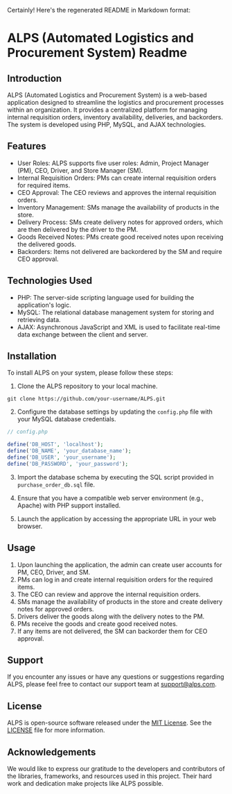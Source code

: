 Certainly! Here's the regenerated README in Markdown format:

# ALPS (Automated Logistics and Procurement System) Readme

## Introduction
ALPS (Automated Logistics and Procurement System) is a web-based application designed to streamline the logistics and procurement processes within an organization. It provides a centralized platform for managing internal requisition orders, inventory availability, deliveries, and backorders. The system is developed using PHP, MySQL, and AJAX technologies.

## Features
- User Roles: ALPS supports five user roles: Admin, Project Manager (PM), CEO, Driver, and Store Manager (SM).
- Internal Requisition Orders: PMs can create internal requisition orders for required items.
- CEO Approval: The CEO reviews and approves the internal requisition orders.
- Inventory Management: SMs manage the availability of products in the store.
- Delivery Process: SMs create delivery notes for approved orders, which are then delivered by the driver to the PM.
- Goods Received Notes: PMs create good received notes upon receiving the delivered goods.
- Backorders: Items not delivered are backordered by the SM and require CEO approval.

## Technologies Used
- PHP: The server-side scripting language used for building the application's logic.
- MySQL: The relational database management system for storing and retrieving data.
- AJAX: Asynchronous JavaScript and XML is used to facilitate real-time data exchange between the client and server.

## Installation
To install ALPS on your system, please follow these steps:

1. Clone the ALPS repository to your local machine.
```
git clone https://github.com/your-username/ALPS.git
```

2. Configure the database settings by updating the `config.php` file with your MySQL database credentials.
```php
// config.php

define('DB_HOST', 'localhost');
define('DB_NAME', 'your_database_name');
define('DB_USER', 'your_username');
define('DB_PASSWORD', 'your_password');
```

3. Import the database schema by executing the SQL script provided in `purchase_order_db.sql` file.

4. Ensure that you have a compatible web server environment (e.g., Apache) with PHP support installed.

5. Launch the application by accessing the appropriate URL in your web browser.

## Usage
1. Upon launching the application, the admin can create user accounts for PM, CEO, Driver, and SM.
2. PMs can log in and create internal requisition orders for the required items.
3. The CEO can review and approve the internal requisition orders.
4. SMs manage the availability of products in the store and create delivery notes for approved orders.
5. Drivers deliver the goods along with the delivery notes to the PM.
6. PMs receive the goods and create good received notes.
7. If any items are not delivered, the SM can backorder them for CEO approval.

## Support
If you encounter any issues or have any questions or suggestions regarding ALPS, please feel free to contact our support team at support@alps.com.

## License
ALPS is open-source software released under the [MIT License](https://opensource.org/licenses/MIT). See the [LICENSE](https://github.com/your-username/ALPS/blob/main/LICENSE) file for more information.

## Acknowledgements
We would like to express our gratitude to the developers and contributors of the libraries, frameworks, and resources used in this project. Their hard work and dedication make projects like ALPS possible.